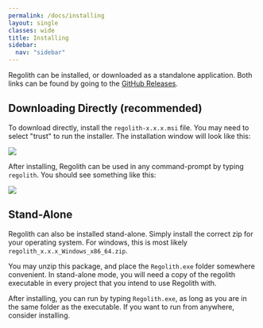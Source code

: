 ```yaml
---
permalink: /docs/installing
layout: single
classes: wide
title: Installing
sidebar:
  nav: "sidebar"
---
```


Regolith can be installed, or downloaded as a standalone application. Both links can be found by going to the [GitHub Releases](https://github.com/Bedrock-OSS/regolith/releases).

## Downloading Directly (recommended)

To download directly, install the `regolith-x.x.x.msi` file. You may need to select "trust" to run the installer. The installation window will look like this:


![](/assets/images/docs/installing/regolith-msi.png)

After installing, Regolith can be used in any command-prompt by typing `regolith`. You should see something like this:


![](/assets/images/docs/installing/regolith-help.png)


## Stand-Alone

Regolith can also be installed stand-alone. Simply install the correct zip for your operating system. For windows, this is most likely `regolith_x.x.x_Windows_x86_64.zip`.

You may unzip this package, and place the `Regolith.exe` folder somewhere convenient. In stand-alone mode, you will need a copy of the regolith executable in every project that you intend to use Regolith with.

After installing, you can run by typing `Regolith.exe`, as long as you are in the same folder as the executable. If you want to run from anywhere, consider installing. 


